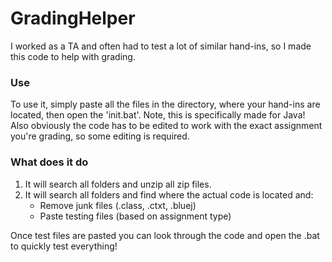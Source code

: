 # GradingHelper 

I worked as a TA and often had to test a lot of similar hand-ins, so I made this code to help with grading.

### Use
To use it, simply paste all the files in the directory, where your hand-ins are located, then open the 'init.bat'.
Note, this is specifically made for Java! Also obviously the code has to be edited to work with the exact assignment you're grading, so some editing is required.

### What does it do
1. It will search all folders and unzip all zip files.
2. It will search all folders and find where the actual code is located and:
    - Remove junk files (.class, .ctxt, .bluej)
    - Paste testing files (based on assignment type)

Once test files are pasted you can look through the code and open the .bat to quickly test everything!
